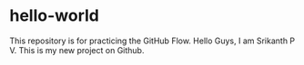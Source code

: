 # hello-world
This repository is for practicing the GitHub Flow.
Hello Guys, I am Srikanth P V. This is my new project on Github.
